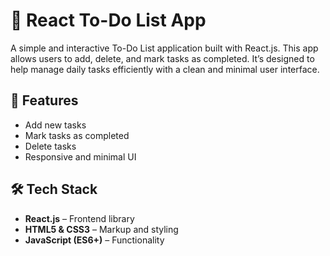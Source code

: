 # 📝 React To-Do List App

A simple and interactive To-Do List application built with React.js. This app allows users to add, delete, and mark tasks as completed. It’s designed to help manage daily tasks efficiently with a clean and minimal user interface.

## 🚀 Features

- Add new tasks
- Mark tasks as completed
- Delete tasks
- Responsive and minimal UI

## 🛠️ Tech Stack

- **React.js** – Frontend library
- **HTML5 & CSS3** – Markup and styling
- **JavaScript (ES6+)** – Functionality

